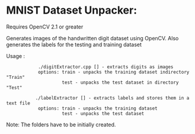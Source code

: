 MNIST Dataset Unpacker:
=======================

Requires OpenCV 2.1 or greater

Generates images of the handwritten digit dataset using OpenCV. Also generates the labels for the testing and training dataset

Usage : 		

				./digitExtractor.cpp [] - extracts digits as images
				options: train - unpacks the training dataset indirectory "Train"
						 test - unpacks the test dataset in directory "Test"
						 
			   ./labelExtractor [] - extracts labels and stores them in a text file
			   	options: train - unpacks the training dataset
						 test - unpacks the test dataset				
Note: The folders have to be initially created. 		
			


